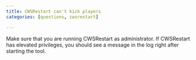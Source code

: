 ```yaml
---
title: CWSRestart can't kick players
categories: [questions, cwsrestart]

---
```

Make sure that you are running CWSRestart as administrator. If CWSRestart has elevated privileges, you should see a message in the log right after starting the tool.